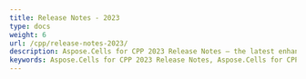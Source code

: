```yaml
---
title: Release Notes - 2023
type: docs
weight: 6
url: /cpp/release-notes-2023/
description: Aspose.Cells for CPP 2023 Release Notes – the latest enhancements, new features, and fixes.
keywords: Aspose.Cells for CPP 2023 Release Notes, Aspose.Cells for CPP 2023 updates and fixes
---
```



